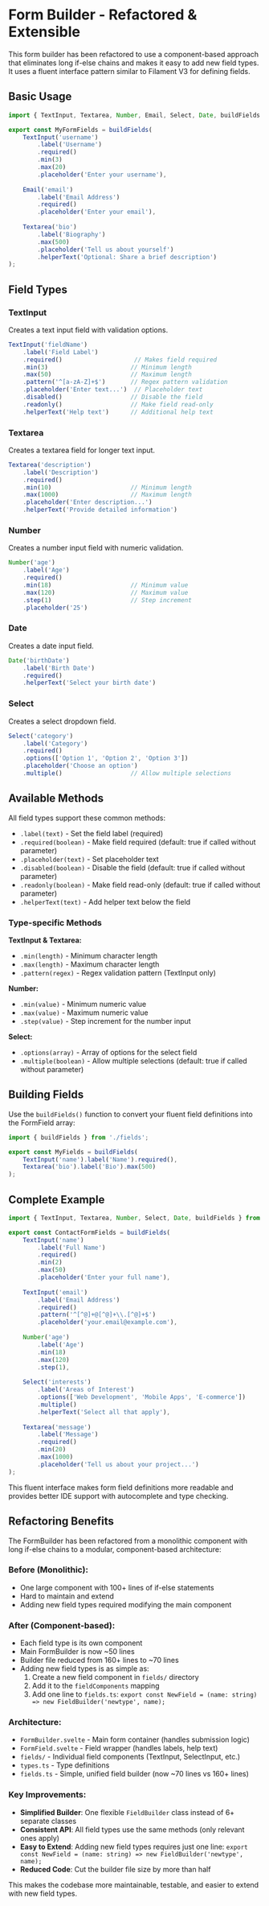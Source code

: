 # Form Builder - Refactored & Extensible

This form builder has been refactored to use a component-based approach that eliminates long if-else chains and makes it easy to add new field types. It uses a fluent interface pattern similar to Filament V3 for defining fields.

## Basic Usage

```typescript
import { TextInput, Textarea, Number, Email, Select, Date, buildFields } from './fields';

export const MyFormFields = buildFields(
    TextInput('username')
        .label('Username')
        .required()
        .min(3)
        .max(20)
        .placeholder('Enter your username'),
    
    Email('email')
        .label('Email Address')
        .required()
        .placeholder('Enter your email'),
    
    Textarea('bio')
        .label('Biography')
        .max(500)
        .placeholder('Tell us about yourself')
        .helperText('Optional: Share a brief description')
);
```

## Field Types

### TextInput
Creates a text input field with validation options.

```typescript
TextInput('fieldName')
    .label('Field Label')
    .required()                    // Makes field required
    .min(3)                       // Minimum length
    .max(50)                      // Maximum length
    .pattern('^[a-zA-Z]+$')       // Regex pattern validation
    .placeholder('Enter text...')  // Placeholder text
    .disabled()                   // Disable the field
    .readonly()                   // Make field read-only
    .helperText('Help text')      // Additional help text
```

### Textarea
Creates a textarea field for longer text input.

```typescript
Textarea('description')
    .label('Description')
    .required()
    .min(10)                      // Minimum length
    .max(1000)                    // Maximum length
    .placeholder('Enter description...')
    .helperText('Provide detailed information')
```

### Number
Creates a number input field with numeric validation.

```typescript
Number('age')
    .label('Age')
    .required()
    .min(18)                      // Minimum value
    .max(120)                     // Maximum value
    .step(1)                      // Step increment
    .placeholder('25')
```

### Date
Creates a date input field.

```typescript
Date('birthDate')
    .label('Birth Date')
    .required()
    .helperText('Select your birth date')
```

### Select
Creates a select dropdown field.

```typescript
Select('category')
    .label('Category')
    .required()
    .options(['Option 1', 'Option 2', 'Option 3'])
    .placeholder('Choose an option')
    .multiple()                   // Allow multiple selections
```

## Available Methods

All field types support these common methods:

- `.label(text)` - Set the field label (required)
- `.required(boolean)` - Make field required (default: true if called without parameter)
- `.placeholder(text)` - Set placeholder text
- `.disabled(boolean)` - Disable the field (default: true if called without parameter)
- `.readonly(boolean)` - Make field read-only (default: true if called without parameter)
- `.helperText(text)` - Add helper text below the field

### Type-specific Methods

**TextInput & Textarea:**
- `.min(length)` - Minimum character length
- `.max(length)` - Maximum character length
- `.pattern(regex)` - Regex validation pattern (TextInput only)

**Number:**
- `.min(value)` - Minimum numeric value
- `.max(value)` - Maximum numeric value
- `.step(value)` - Step increment for the number input

**Select:**
- `.options(array)` - Array of options for the select field
- `.multiple(boolean)` - Allow multiple selections (default: true if called without parameter)

## Building Fields

Use the `buildFields()` function to convert your fluent field definitions into the FormField array:

```typescript
import { buildFields } from './fields';

export const MyFields = buildFields(
    TextInput('name').label('Name').required(),
    Textarea('bio').label('Bio').max(500)
);
```

## Complete Example

```typescript
import { TextInput, Textarea, Number, Select, Date, buildFields } from '../lib/components/form-builder/fields';

export const ContactFormFields = buildFields(
    TextInput('name')
        .label('Full Name')
        .required()
        .min(2)
        .max(50)
        .placeholder('Enter your full name'),
    
    TextInput('email')
        .label('Email Address')
        .required()
        .pattern('^[^@]+@[^@]+\\.[^@]+$')
        .placeholder('your.email@example.com'),
    
    Number('age')
        .label('Age')
        .min(18)
        .max(120)
        .step(1),
    
    Select('interests')
        .label('Areas of Interest')
        .options(['Web Development', 'Mobile Apps', 'E-commerce'])
        .multiple()
        .helperText('Select all that apply'),
    
    Textarea('message')
        .label('Message')
        .required()
        .min(20)
        .max(1000)
        .placeholder('Tell us about your project...')
);
```

This fluent interface makes form field definitions more readable and provides better IDE support with autocomplete and type checking.

## Refactoring Benefits

The FormBuilder has been refactored from a monolithic component with long if-else chains to a modular, component-based architecture:

### Before (Monolithic):
- One large component with 100+ lines of if-else statements
- Hard to maintain and extend
- Adding new field types required modifying the main component

### After (Component-based):
- Each field type is its own component
- Main FormBuilder is now ~50 lines
- Builder file reduced from 160+ lines to ~70 lines
- Adding new field types is as simple as:
  1. Create a new field component in `fields/` directory
  2. Add it to the `fieldComponents` mapping
  3. Add one line to `fields.ts`: `export const NewField = (name: string) => new FieldBuilder('newtype', name);`

### Architecture:
- `FormBuilder.svelte` - Main form container (handles submission logic)
- `FormField.svelte` - Field wrapper (handles labels, help text)
- `fields/` - Individual field components (TextInput, SelectInput, etc.)
- `types.ts` - Type definitions
- `fields.ts` - Simple, unified field builder (now ~70 lines vs 160+ lines)

### Key Improvements:
- **Simplified Builder**: One flexible `FieldBuilder` class instead of 6+ separate classes
- **Consistent API**: All field types use the same methods (only relevant ones apply)
- **Easy to Extend**: Adding new field types requires just one line: `export const NewField = (name: string) => new FieldBuilder('newtype', name);`
- **Reduced Code**: Cut the builder file size by more than half

This makes the codebase more maintainable, testable, and easier to extend with new field types. 